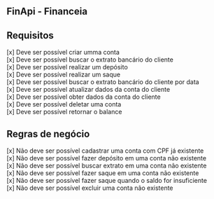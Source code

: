 ## FinApi - Financeia

## Requisitos

[x] Deve ser possível criar umma conta<br>
[x] Deve ser possível buscar o extrato bancário do cliente<br>
[x] Deve ser possível realizar um depósito<br>
[x] Deve ser possível realizar um saque<br>
[x] Deve ser possível buscar o extrato bancário do cliente por data<br>
[x] Deve ser possível atualizar dados da conta do cliente<br>
[x] Deve ser possível obter dados da conta do cliente<br>
[x] Deve ser possível deletar uma conta<br>
[x] Deve ser possível retornar o balance<br>

## Regras de negócio

[x] Não deve ser possível cadastrar uma conta com CPF já existente<br>
[x] Não deve ser possível fazer depósito em uma conta não existente<br>
[x] Não deve ser possível buscar extrato em uma conta não existente<br>
[x] Não deve ser possível fazer saque em uma conta não existente<br>
[x] Não deve ser possível fazer saque quando o saldo for insuficiente<br>
[x] Não deve ser possível excluir uma conta não existente<br>

